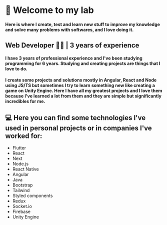   # 🧪 Welcome to my lab
  #### Here is where I create, test and learn new stuff to improve my knowledge and solve many problems with softwares, and I love doing it.
  
  ## Web Developer 👨‍💻 | 3 years of experience
  
  #### I have 3 years of professional experience and I've been studying programming for 6 years. Studying and creating projects are things that I love to do.
  #### I create some projects and solutions mostly in Angular, React and Node using JS/TS but sometimes I try to learn something new like creating a game on Unity Engine. Here I have all my greatest projects and I love them because I've learned a lot from them and they are simple but significantly incredibles for me.

  
  ## 💻 Here you can find some technologies I've used in personal projects or in companies I've worked for:
  - Flutter
  - React
  - Next
  - Node.js
  - React Native
  - Angular
  - Java
  - Bootstrap
  - Tailwind
  - Styled components
  - Redux
  - Socket.io
  - Firebase
  - Unity Engine
